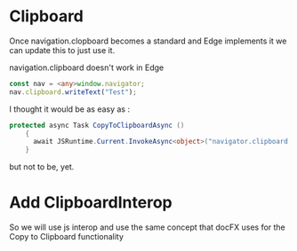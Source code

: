 ﻿# Clipboard

Once navigation.clopboard becomes a standard and Edge implements it we can update this to just use it.



navigation.clipboard doesn't work in Edge

```Typescript
const nav = <any>window.navigator;
nav.clipboard.writeText("Test");
```

I thought it would be as easy as :

```csharp
protected async Task CopyToClipboardAsync ()
    {
      await JSRuntime.Current.InvokeAsync<object>("navigator.clipboard.writeText", ReceiveAddress);
    }
```

but not to be, yet.

# Add ClipboardInterop

So we will use js interop and use the same concept that docFX uses for the Copy to Clipboard functionality